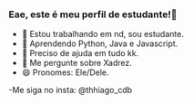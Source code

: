 ### Eae, este é meu perfil de estudante!👋



- 🔭 Estou trabalhando em nd, sou estudante.
- 🌱 Aprendendo Python, Java e Javascript. 
- 🤔 Preciso de ajuda em tudo kk.
- 💬 Me pergunte sobre Xadrez.
- 😄 Pronomes: Ele/Dele.

-Me siga no insta: @thhiago_cdb

